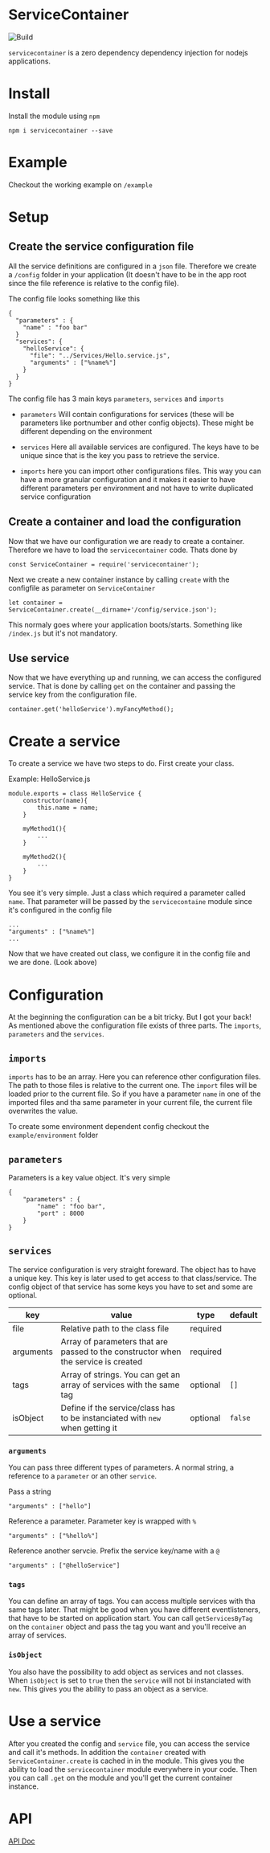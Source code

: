 # ServiceContainer

![Build](https://circleci.com/gh/faebeee/servicecontainer/tree/master.svg?style=svg&circle-token=50472bb3d7dbbb77fd1138181c19d6ed84d87dfd)

`servicecontainer` is a zero dependency dependency injection for nodejs applications. 

# Install 
Install the module using `npm`

  `npm i servicecontainer --save`

# Example

Checkout the working example on `/example`

# Setup

## Create the service configuration file
All the service definitions are configured in a `json` file. Therefore we create 
a `/config` folder in your application (It doesn't have to be in the app root since the
file reference is relative to the config file).

The config file looks something like this
    
    {  
      "parameters" : {
        "name" : "foo bar"
      }
      "services": {
        "helloService": {
          "file": "../Services/Hello.service.js",
          "arguments" : ["%name%"]
        }
      }
    }
    
The config file has 3 main keys `parameters`, `services` and `imports`

- `parameters` Will contain configurations for services (these will be parameters like 
portnumber and other config objects). These might be different depending on the environment

- `services` Here all available services are configured. The keys have to be unique since that
is the key you pass to retrieve the service.

- `imports` here you can import other configurations files. This way you can have a more granular configuration and
it makes it easier to have different parameters per environment and not have to write duplicated service configuration 

## Create a container and load the configuration
Now that we have our configuration we are ready to create a container. Therefore we have to load the `servicecontainer` code.
Thats done by

    const ServiceContainer = require('servicecontainer');
    
Next we create a new container instance by calling `create` with the configfile as parameter on `ServiceContainer`

    let container = ServiceContainer.create(__dirname+'/config/service.json');

This normaly goes where your application boots/starts. Something like `/index.js` but
it's not mandatory.

## Use service
Now that we have everything up and running, we can access the configured service.
That is done by calling `get` on the container and passing the service key from the configuration file.

    container.get('helloService').myFancyMethod();


# Create a service
To create a service we have two steps to do. First create your class.

Example: HelloService.js

    module.exports = class HelloService {
        constructor(name){
            this.name = name;
        }
        
        myMethod1(){
            ...
        }

        myMethod2(){
            ...
        }
    }

You see it's very simple. Just a class which required a parameter called `name`. 
That parameter will be passed by the `servicecontaine` module since it's configured
in the config file 
    
    ...
    "arguments" : ["%name%"]
    ...

Now that we have created out class, we configure it in the config file and we are done.
(Look above)

# Configuration
At the beginning the configuration can be a bit tricky. But I got your back!
As mentioned above the configuration file exists of three parts. The `imports`,
`parameters` and the `services`.

## `imports`
`imports` has to be an array. Here you can reference other configuration files. The 
path to those files is relative to the current one. The `import` files will be 
loaded prior to the current file. So if you have a parameter `name` in one of the imported
files and tha same parameter in your current file, the current file overwrites the value.

To create some environment dependent config checkout the `example/environment` folder

## `parameters`
Parameters is a key value object. It's very simple

    {
        "parameters" : {
            "name" : "foo bar",
            "port" : 8000
        }
    }

## `services`
The service configuration is very straight foreward. The object has to have a unique key.
This key is later used to get access to that class/service.
The config object of that service has some keys you have to set and some are optional.

|key|value|type|default|
|---|---|---|---|
|file|Relative path to the class file|required||
|arguments|Array of parameters that are passed to the constructor when the service is created|required||
|tags|Array of strings. You can get an array of services with the same tag|optional|`[]`|
|isObject|Define if the service/class has to be instanciated with `new` when getting it |optional|`false`|

### `arguments`
You can pass three different types of parameters. A normal string, a reference to a `parameter` or an other `service`.

Pass a string

    "arguments" : ["hello"]

Reference a parameter. Parameter key is wrapped with `%`

    "arguments" : ["%hello%"]

Reference another servcie. Prefix the service key/name with a `@`
    
    "arguments" : ["@helloService"]

### `tags`
You can define an array of tags. You can access multiple services with tha same tags later.
That might be good when you have different eventlisteners, that have to be started 
on application start. You can call `getServicesByTag` on the `container` object and pass
the tag you want and you'll receive an array of services.

### `isObject`
You also have the possibility to add object as services and not classes.
When `isObject` is set to `true` then the `service` will not bi instanciated with `new`.
This gives you the ability to pass an object as a service.

# Use a service
After you created the config and `service` file, you can access the service and call it's methods. In addition the `container` created with `ServiceContainer.create` is cached in
in the module. This gives you the ability to load the `servicecontainer` module everywhere in your code. Then you can call `.get` on the module and you'll get the current
container instance.
    
# API

[API Doc](docs/index.html)

